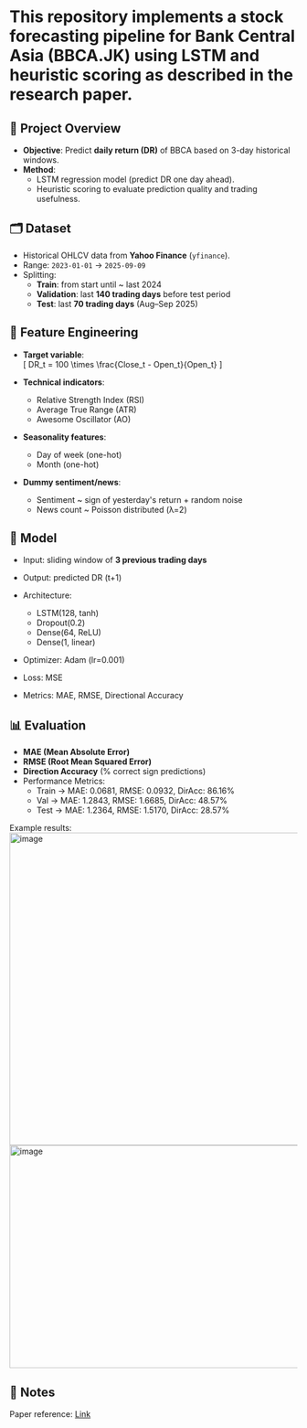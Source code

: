 # This repository implements a stock forecasting pipeline for **Bank Central Asia (BBCA.JK)** using **LSTM** and heuristic scoring as described in the research paper.

## 🚀 Project Overview
- **Objective**: Predict **daily return (DR)** of BBCA based on 3-day historical windows.
- **Method**:
  - LSTM regression model (predict DR one day ahead).
  - Heuristic scoring to evaluate prediction quality and trading usefulness.

## 🗂️ Dataset
- Historical OHLCV data from **Yahoo Finance** (`yfinance`).
- Range: `2023-01-01` → `2025-09-09`
- Splitting:
  - **Train**: from start until ~ last 2024
  - **Validation**: last **140 trading days** before test period
  - **Test**: last **70 trading days** (Aug–Sep 2025)

## 🧮 Feature Engineering
- **Target variable**:  
  \[
  DR_t = 100 \times \frac{Close_t - Open_t}{Open_t}
  \]

- **Technical indicators**:
  - Relative Strength Index (RSI)
  - Average True Range (ATR)
  - Awesome Oscillator (AO)

- **Seasonality features**:
  - Day of week (one-hot)
  - Month (one-hot)

- **Dummy sentiment/news**:
  - Sentiment ~ sign of yesterday's return + random noise
  - News count ~ Poisson distributed (λ=2)

## 🧠 Model
- Input: sliding window of **3 previous trading days**
- Output: predicted DR (t+1)
- Architecture:
  - LSTM(128, tanh)
  - Dropout(0.2)
  - Dense(64, ReLU)
  - Dense(1, linear)

- Optimizer: Adam (lr=0.001)  
- Loss: MSE  
- Metrics: MAE, RMSE, Directional Accuracy

## 📊 Evaluation
- **MAE (Mean Absolute Error)**
- **RMSE (Root Mean Squared Error)**
- **Direction Accuracy** (% correct sign predictions)
- Performance Metrics:
    - Train -> MAE: 0.0681, RMSE: 0.0932, DirAcc: 86.16%
    - Val   -> MAE: 1.2843, RMSE: 1.6685, DirAcc: 48.57%
    - Test  -> MAE: 1.2364, RMSE: 1.5170, DirAcc: 28.57%

Example results:
<img width="1154" height="547" alt="image" src="https://github.com/user-attachments/assets/83abab6d-8482-4dc2-97fd-155090c8f392" />
<img width="590" height="390" alt="image" src="https://github.com/user-attachments/assets/290f8ebd-1828-4cc3-870a-486c54a81e13" />

## 📝 Notes
Paper reference: [Link](https://www.sciencedirect.com/science/article/pii/S0957417424021663)
